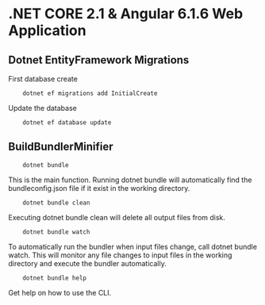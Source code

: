 # .NET CORE 2.1 & Angular 6.1.6 Web Application

## Dotnet EntityFramework Migrations

First database create

        dotnet ef migrations add InitialCreate
    
Update the database

        dotnet ef database update


## BuildBundlerMinifier

        dotnet bundle

This is the main function. Running dotnet bundle will automatically find the bundleconfig.json file if it exist in the working directory.

        dotnet bundle clean

Executing dotnet bundle clean will delete all output files from disk.

        dotnet bundle watch

To automatically run the bundler when input files change, call dotnet bundle watch. This will monitor any file changes to input files in the working directory and execute the bundler automatically.

        dotnet bundle help

Get help on how to use the CLI.